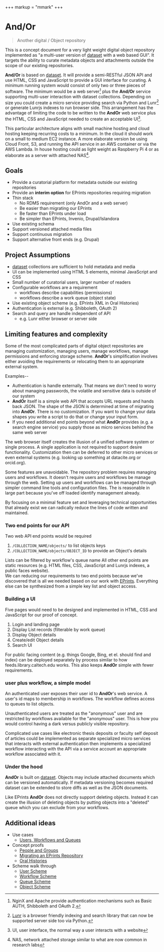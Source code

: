 +++
markup = "mmark"
+++


# And/Or

> <span class="red">An</span>other <span class="red">d</span>igital / <span class="red">O</span>bject <span class="red">r</span>epository

This is a concept document for a very light weight digital object
repository implemented as "a multi-user version of 
[dataset](https://caltechlibrary.github.io/dataset) with a web 
based GUI". It targets the ability to curate 
metadata objects and attachments outside the scope of 
our existing repositories.  

**And/Or** is based on [dataset](https://caltechlibrary.github.io/dataset).
It will provide a semi-RESTful JSON API and use 
HTML, CSS and JavaScript to provide a GUI interface for curating.
A minimum running system would consist of only two or three
pieces of software. The minimum would be a web server[^1] 
plus the **And/Or** service supporting multi-user interaction with 
dataset collections.  Depending on size you could create
a micro service providing search via Python and Lunr[^2] or generate
Lunrjs indexes to run browser side.  This arrangement has the 
advantage of limiting the code to be written to the **AndOr** 
web service plus the HTML, CSS and JavaScript needed to create 
an acceptable UI[^3].

This particular architecture aligns with small machine hosting
and cloud hosting keeping recurring costs to a minimum. 
In the cloud it should work on a small to medium EC2 instance.
A more elaborate version be using Cloud Front, S3, and running 
the API service in an AWS container or via the AWS Lambda. 
In house hosting could as light weight as Raspberry Pi 4 or
as elaborate as a server with attached NAS[^4].


## Goals

+ Provide a curatorial platform for metadata outside our existing repositories
+ Provide an __interim option__ for EPrints repositories requiring migration
+ Thin stack 
    + No RDMS requirement (only AndOr and a web server)
    + Be easier than migrating our EPrints
    + Be faster than EPrints under load
    + Be simpler than EPrints, Invenio, Drupal/Islandora
+ Use existing schema 
+ Support versioned attached media files
+ Support continuous migration
+ Support alternative front ends (e.g. Drupal)


## Project Assumptions

+ [dataset](https://github.com/caltechlibrary/dataset) collections are sufficient to hold metadata and media
+ UI can be implemented using HTML 5 elements, minimal JavaScript and CSS
+ Small number of curatorial users, larger number of readers
+ Configurable workflows are a requirement
    + workflows describe capabilities (permissions)
    + workflows describe a work queue (object state)
+ Use existing object scheme (e.g. EPrints XML in Oral Histories)
+ Authentication is external (e.g. Shibboleth, OAuth 2)
+ Search and query are handle independent of API
    + e.g. Lunr either browser or server side


## Limiting features and complexity

Some of the most complicated parts of digital object repositories
are managing customization, managing users, manage workflows,
manage permissions and enforcing storage scheme.  **AndOr**'s 
simplification involves either avoiding the requirements or relocating
them to an appropriate external system.  

Examples--

+ Authentication is handle externally. That means we don't need to worry about managing passwords, the volatile and sensitive data is outside of our system
+ **AndOr** itself is a simple web API that accepts URL requests 
and hands back JSON. The shape of the JSON is determined at time of
migrating into **AndOr**. There is no customization.  If you want to change your data shapes you write a script to do that or change your input form.
+ If you need additional end points beyond what **AndOr** provides (e.g. a search engine service) you supply those as micro services behind the same web server

The web browser itself creates the illusion of a unified software system
or single process. A single application is not required to support desire
functionality. Customization then can be deferred to other micro services
or even external systems (e.g. looking up something at datacite.org or
orcid.org).

Some features are unavoidable. The repository problem requires managing
users and workflows. It doesn't require users and workflows
be manage through the web. Setting up users and workflows can be 
managed through simpler command line tools and configuration files.
The is reasonable in large part because you've off loaded 
identify management already. 

By focusing on a minimal feature set and leveraging technical
opportunities that already exist we can radically
reduce the lines of code written and maintained. 

### Two end points for our API

Two web API end points would be required 

1. `/COLLECTION_NAME/objects/` to list objects keys
2.  `/COLLECTION_NAME/objects/OBJECT_ID` to provide an Object's details

Lists can be filtered by workflow's queue name
All other end points are static resources (e.g. HTML files, 
CSS, JavaScript and Lunrjs indexes, a public faces website).  
We can reducing our requirements to two end points because 
we've discovered that is all we needed based on our work
with [EPrints](https://www.eprints.org "A repository system developed at University of South Hampton").
Everything else can be synthesized from a simple key list and object access.


### Building a UI

Five pages would need to be designed and implemented in HTML, CSS and
JavaScript for our proof of concept.

1. Login and landing page
2. Display List records (filterable by work queue)
3. Display Object details 
4. Create/edit Object details
5. Search UI

For public facing content (e.g. things Google, Bing, et el. 
should find and index) can be deployed separately by 
process similar to how feeds.library.caltech.edu works.
This also keeps **AndOr** simple with fewer requirements.


### user plus workflow, a simple model

An authenticated user exposes their user id to **AndOr**'s
web service. A user's id maps to membership in workflows. 
The workflow defines access to queues to list objects.

Unauthenticated users are treated as the "anonymous" user and
are restricted by workflows available for the "anonymous" user. 
This is how you would control having a dark versus publicly 
visible repository.

Complicated use cases like electronic thesis deposits
or faculty self deposit of articles could be implemented as 
separate specialized micro services that interacts with
external authentication then implements a specialized 
workflow interacting with the API via a service account
an appropriate workflow associated with it.


### Under the hood

**AndOr** is built on [dataset](https://caltechlibrary.github.io/dataset).
Objects may include attached documents which can be versioned 
automatically. If metadata versioning becomes required dataset 
can be extended to store diffs as well as the JSON documents.

Like EPrints **AndOr** does not directly support deleting objects.
Instead it can create the illusion of deleting objects by putting
objects into a "deleted" queue which you can exclude from your
workflows.


## Additional ideas

+ Use cases
    + [Users, Workflows and Queues](docs/Workflow-Use-Cases.html)
+ Concept proofs
    + [People and Groups](docs/people-groups.html)
    + [Migrating an EPrints Repository](docs/migrating-eprints.html) 
    + [Oral Histories](Oral-Histories-as-Proof-of-Concept.html)
+ Scheme walk through
    + [User Scheme](docs/User-Scheme.html)
    + [Workflow Scheme](docs/Workflow-Scheme.html)
    + [Queue Scheme](docs/Queue-Scheme.html)
    + [Object Scheme](docs/Object-Scheme.html)




[^1]: NginX and Apache provide authentication mechanisms such as Basic AUTH, Shibboleth and OAuth 2.

[^2]: [Lunr](https://lunrjs.com) is a browser friendly indexing and search library that can now be supported server side too via Python.

[^3]: UI, user interface, the normal way a user interacts with a website

[^4]: NAS, network attached storage similar to what are now common in research labs
